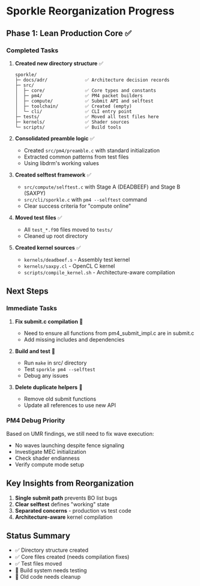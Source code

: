 # Sporkle Reorganization Progress

## Phase 1: Lean Production Core ✅

### Completed Tasks

1. **Created new directory structure** ✅
   ```
   sporkle/
   ├─ docs/adr/              ✅ Architecture decision records
   ├─ src/
   │  ├─ core/               ✅ Core types and constants
   │  ├─ pm4/                ✅ PM4 packet builders
   │  ├─ compute/            ✅ Submit API and selftest
   │  ├─ toolchain/          ✅ Created (empty)
   │  └─ cli/                ✅ CLI entry point
   ├─ tests/                 ✅ Moved all test files here
   ├─ kernels/               ✅ Shader sources
   └─ scripts/               ✅ Build tools
   ```

2. **Consolidated preamble logic** ✅
   - Created `src/pm4/preamble.c` with standard initialization
   - Extracted common patterns from test files
   - Using libdrm's working values

3. **Created selftest framework** ✅
   - `src/compute/selftest.c` with Stage A (DEADBEEF) and Stage B (SAXPY)
   - `src/cli/sporkle.c` with `pm4 --selftest` command
   - Clear success criteria for "compute online"

4. **Moved test files** ✅
   - All `test_*.f90` files moved to `tests/`
   - Cleaned up root directory

5. **Created kernel sources** ✅
   - `kernels/deadbeef.s` - Assembly test kernel
   - `kernels/saxpy.cl` - OpenCL C kernel
   - `scripts/compile_kernel.sh` - Architecture-aware compilation

## Next Steps

### Immediate Tasks
1. **Fix submit.c compilation** 🔧
   - Need to ensure all functions from pm4_submit_impl.c are in submit.c
   - Add missing includes and dependencies

2. **Build and test** 🔧
   - Run `make` in src/ directory
   - Test `sporkle pm4 --selftest`
   - Debug any issues

3. **Delete duplicate helpers** 📝
   - Remove old submit functions
   - Update all references to use new API

### PM4 Debug Priority
Based on UMR findings, we still need to fix wave execution:
- No waves launching despite fence signaling
- Investigate MEC initialization
- Check shader endianness
- Verify compute mode setup

## Key Insights from Reorganization

1. **Single submit path** prevents BO list bugs
2. **Clear selftest** defines "working" state
3. **Separated concerns** - production vs test code
4. **Architecture-aware** kernel compilation

## Status Summary
- ✅ Directory structure created
- ✅ Core files created (needs compilation fixes)
- ✅ Test files moved
- 🔧 Build system needs testing
- 📝 Old code needs cleanup